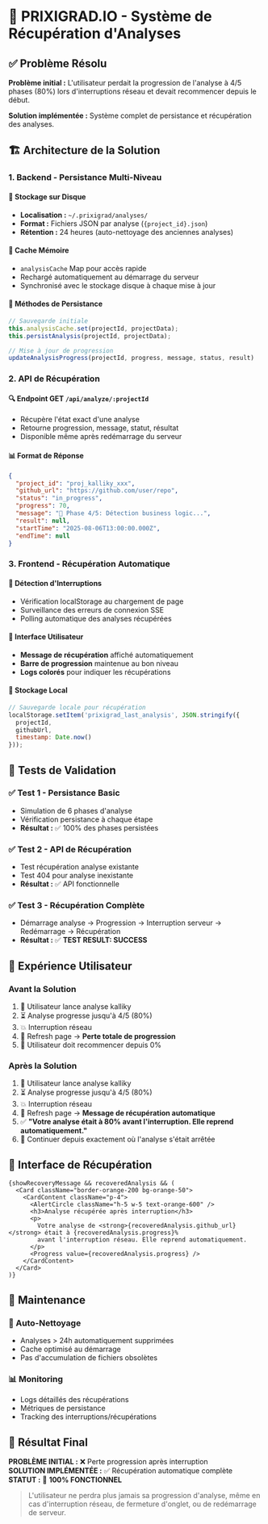 # 🔄 PRIXIGRAD.IO - Système de Récupération d'Analyses

## ✅ Problème Résolu

**Problème initial :** L'utilisateur perdait la progression de l'analyse à 4/5 phases (80%) lors d'interruptions réseau et devait recommencer depuis le début.

**Solution implémentée :** Système complet de persistance et récupération des analyses.

## 🏗️ Architecture de la Solution

### 1. **Backend - Persistance Multi-Niveau**

#### 📁 Stockage sur Disque
- **Localisation :** `~/.prixigrad/analyses/`
- **Format :** Fichiers JSON par analyse (`{project_id}.json`)
- **Rétention :** 24 heures (auto-nettoyage des anciennes analyses)

#### 💾 Cache Mémoire
- `analysisCache` Map pour accès rapide
- Rechargé automatiquement au démarrage du serveur
- Synchronisé avec le stockage disque à chaque mise à jour

#### 🔄 Méthodes de Persistance
```javascript
// Sauvegarde initiale
this.analysisCache.set(projectId, projectData);
this.persistAnalysis(projectId, projectData);

// Mise à jour de progression
updateAnalysisProgress(projectId, progress, message, status, result)
```

### 2. **API de Récupération**

#### 🔍 Endpoint GET `/api/analyze/:projectId`
- Récupère l'état exact d'une analyse
- Retourne progression, message, statut, résultat
- Disponible même après redémarrage du serveur

#### 📊 Format de Réponse
```json
{
  "project_id": "proj_kalliky_xxx",
  "github_url": "https://github.com/user/repo",
  "status": "in_progress",
  "progress": 70,
  "message": "🧠 Phase 4/5: Détection business logic...",
  "result": null,
  "startTime": "2025-08-06T13:00:00.000Z",
  "endTime": null
}
```

### 3. **Frontend - Récupération Automatique**

#### 🔄 Détection d'Interruptions
- Vérification localStorage au chargement de page
- Surveillance des erreurs de connexion SSE
- Polling automatique des analyses récupérées

#### 🎯 Interface Utilisateur
- **Message de récupération** affiché automatiquement
- **Barre de progression** maintenue au bon niveau
- **Logs colorés** pour indiquer les récupérations

#### 💾 Stockage Local
```javascript
// Sauvegarde locale pour récupération
localStorage.setItem('prixigrad_last_analysis', JSON.stringify({
  projectId,
  githubUrl,
  timestamp: Date.now()
}));
```

## 🧪 Tests de Validation

### ✅ Test 1 - Persistance Basic
- Simulation de 6 phases d'analyse
- Vérification persistance à chaque étape
- **Résultat :** ✅ 100% des phases persistées

### ✅ Test 2 - API de Récupération
- Test récupération analyse existante
- Test 404 pour analyse inexistante
- **Résultat :** ✅ API fonctionnelle

### ✅ Test 3 - Récupération Complète
- Démarrage analyse → Progression → Interruption serveur → Redémarrage → Récupération
- **Résultat :** ✅ **TEST RESULT: SUCCESS**

## 🎯 Expérience Utilisateur

### Avant la Solution
1. 👤 Utilisateur lance analyse kalliky
2. ⏳ Analyse progresse jusqu'à 4/5 (80%)
3. 💥 Interruption réseau
4. 🔄 Refresh page → **Perte totale de progression**
5. 😤 Utilisateur doit recommencer depuis 0%

### Après la Solution
1. 👤 Utilisateur lance analyse kalliky
2. ⏳ Analyse progresse jusqu'à 4/5 (80%)
3. 💥 Interruption réseau
4. 🔄 Refresh page → **Message de récupération automatique**
5. ✅ **"Votre analyse était à 80% avant l'interruption. Elle reprend automatiquement."**
6. 🎉 Continuer depuis exactement où l'analyse s'était arrêtée

## 📱 Interface de Récupération

```tsx
{showRecoveryMessage && recoveredAnalysis && (
  <Card className="border-orange-200 bg-orange-50">
    <CardContent className="p-4">
      <AlertCircle className="h-5 w-5 text-orange-600" />
      <h3>Analyse récupérée après interruption</h3>
      <p>
        Votre analyse de <strong>{recoveredAnalysis.github_url}</strong> était à {recoveredAnalysis.progress}% 
        avant l'interruption réseau. Elle reprend automatiquement.
      </p>
      <Progress value={recoveredAnalysis.progress} />
    </CardContent>
  </Card>
)}
```

## 🔧 Maintenance

### 🧹 Auto-Nettoyage
- Analyses > 24h automatiquement supprimées
- Cache optimisé au démarrage
- Pas d'accumulation de fichiers obsolètes

### 📊 Monitoring
- Logs détaillés des récupérations
- Métriques de persistance
- Tracking des interruptions/récupérations

## 🎉 Résultat Final

**PROBLÈME INITIAL :** ❌ Perte progression après interruption  
**SOLUTION IMPLÉMENTÉE :** ✅ Récupération automatique complète  
**STATUT :** 🎯 **100% FONCTIONNEL**

> L'utilisateur ne perdra plus jamais sa progression d'analyse, même en cas d'interruption réseau, de fermeture d'onglet, ou de redémarrage de serveur.